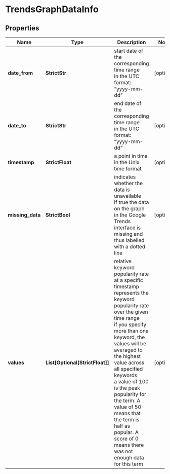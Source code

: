 # TrendsGraphDataInfo


## Properties

| Name | Type | Description | Notes |
|------------ | ------------- | ------------- | -------------|
**date_from** | **StrictStr** | start date of the corresponding time range<br>in the UTC format: “yyyy-mm-dd” |[optional]|
**date_to** | **StrictStr** | end date of the corresponding time range<br>in the UTC format: “yyyy-mm-dd” |[optional]|
**timestamp** | **StrictFloat** | a point in time in the Unix time format |[optional]|
**missing_data** | **StrictBool** | indicates whether the data is unavailable<br>if true the data on the graph in the Google Trends interface is missing and thus labelled with a dotted line |[optional]|
**values** | **List[Optional[StrictFloat]]** | relative keyword popularity rate at a specific timestamp<br>represents the keyword popularity rate over the given time range<br>if you specify more than one keyword, the values will be averaged to the highest value across all specified keywords<br>a value of 100 is the peak popularity for the term. A value of 50 means that the term is half as popular. A score of 0 means there was not enough data for this term |[optional]|